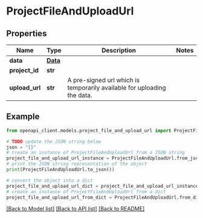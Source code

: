 # ProjectFileAndUploadUrl


## Properties

Name | Type | Description | Notes
------------ | ------------- | ------------- | -------------
**data** | [**Data**](Data.md) |  | 
**project_id** | **str** |  | 
**upload_url** | **str** | A pre-signed url which is temporarily available for uploading the data. | 

## Example

```python
from openapi_client.models.project_file_and_upload_url import ProjectFileAndUploadUrl

# TODO update the JSON string below
json = "{}"
# create an instance of ProjectFileAndUploadUrl from a JSON string
project_file_and_upload_url_instance = ProjectFileAndUploadUrl.from_json(json)
# print the JSON string representation of the object
print(ProjectFileAndUploadUrl.to_json())

# convert the object into a dict
project_file_and_upload_url_dict = project_file_and_upload_url_instance.to_dict()
# create an instance of ProjectFileAndUploadUrl from a dict
project_file_and_upload_url_from_dict = ProjectFileAndUploadUrl.from_dict(project_file_and_upload_url_dict)
```
[[Back to Model list]](../README.md#documentation-for-models) [[Back to API list]](../README.md#documentation-for-api-endpoints) [[Back to README]](../README.md)


